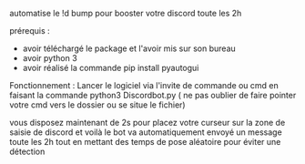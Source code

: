 automatise le !d bump pour booster votre discord toute les 2h

prérequis :
 - avoir téléchargé le package et l'avoir mis sur son bureau
 - avoir python 3
 - avoir réalisé la commande pip install pyautogui

Fonctionnement :
Lancer le logiciel via l'invite de commande ou cmd en faisant la commande python3 Discordbot.py
( ne pas oublier de faire pointer votre cmd vers le dossier ou se situe le fichier)

vous disposez maintenant de 2s pour placez votre curseur sur la zone de saisie de discord et voilà 
le bot va automatiquement envoyé un message toute les 2h tout en mettant des temps de pose aléatoire pour éviter une détection
